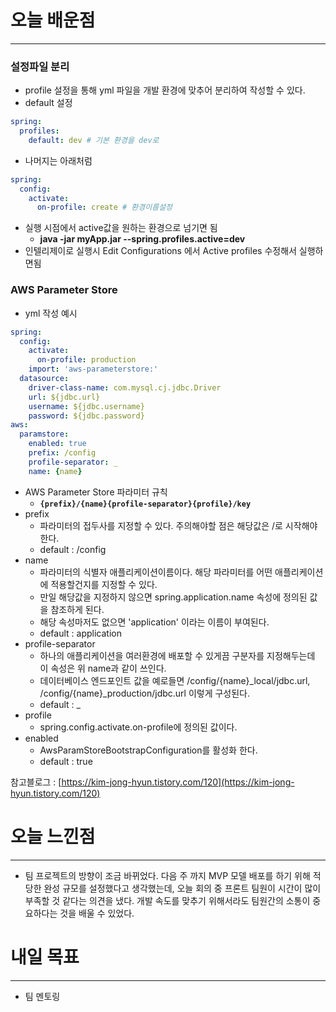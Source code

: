 # 오늘 배운점

---

### 설정파일 분리

- profile 설정을 통해 yml 파일을 개발 환경에 맞추어 분리하여 작성할 수 있다.
- default 설정

```yaml
spring:
  profiles:
    default: dev # 기본 환경을 dev로
```

- 나머지는 아래처럼

```yaml
spring:
  config:
    activate:
      on-profile: create # 환경이름설정

```

- 실행 시점에서 active값을 원하는 환경으로 넘기면 됨
    - **java -jar myApp.jar --spring.profiles.active=dev**
- 인텔리제이로 실행시 Edit Configurations 에서 Active profiles 수정해서 실행하면됨

### AWS Parameter Store

- yml 작성 예시

```yaml
spring:
  config:
    activate:
      on-profile: production
    import: 'aws-parameterstore:'
  datasource:
    driver-class-name: com.mysql.cj.jdbc.Driver
    url: ${jdbc.url}
    username: ${jdbc.username}
    password: ${jdbc.password}
aws:
  paramstore:
    enabled: true
    prefix: /config
    profile-separator: _
    name: {name}
```

- AWS Parameter Store 파라미터 규칙
    - **`{prefix}/{name}{profile-separator}{profile}/key`**
- prefix
    - 파라미터의 접두사를 지정할 수 있다. 주의해야할 점은 해당값은 /로 시작해야한다.
    - default : /config
- name
    - 파라미터의 식별자 애플리케이션이름이다. 해당 파라미터를 어떤 애플리케이션에 적용할건지를 지정할 수 있다.
    - 만일 해당값을 지정하지 않으면 spring.application.name 속성에 정의된 값을 참조하게 된다.
    - 해당 속성마저도 없으면 'application' 이라는 이름이 부여된다.
    - default : application
- profile-separator
    - 하나의 애플리케이션을 여러환경에 배포할 수 있게끔 구분자를 지정해두는데 이 속성은 위 name과 같이 쓰인다.
    - 데이터베이스 엔드포인트 값을 예로들면 /config/{name}_local/jdbc.url, /config/{name}_production/jdbc.url 이렇게 구성된다.
    - default : _
- profile
    - spring.config.activate.on-profile에 정의된 값이다.
- enabled
    - AwsParamStoreBootstrapConfiguration를 활성화 한다.
    - default : true
    

참고블로그 : [https://kim-jong-hyun.tistory.com/120](https://kim-jong-hyun.tistory.com/120)

# 오늘 느낀점

---

- 팀 프로젝트의 방향이 조금 바뀌었다. 다음 주 까지 MVP 모델 배포를 하기 위해 적당한 완성 규모를 설정했다고 생각했는데, 오늘 회의 중 프론트 팀원이 시간이 많이 부족할 것 같다는 의견을 냈다.
개발 속도를 맞추기 위해서라도 팀원간의 소통이 중요하다는 것을 배울 수 있었다.

# 내일 목표

---

- 팀 멘토링
